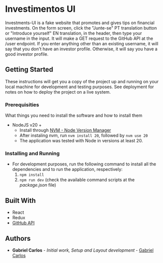 # Investimentos UI

Investments-UI is a fake website that promotes and gives tips on  financial investments.
On the form screen, click the "Junte-se" PT translation button or "Introduce yourself" EN translation, in the header, then type your username in the input. It will make a GET request to the GitHub API at the /user endpoint. If you enter anything other than an existing username, it will say that you don't have an investor profile. Otherwise, it will say you have a good investor profile.

## Getting Started

These instructions will get you a copy of the project up and running on your local machine for development and testing purposes. See deployment for notes on how to deploy the project on a live system.

### Prerequisities

What things you need to install the software and how to install them

* NodeJS v20 +
    - Install through [NVM - Node Version Manager](https://github.com/nvm-sh/nvm)
    - After instaling nvm, run ```nvm install 20```, followed by ```nvm use 20```
    - The application was tested with Node in versions at least 20.

### Installing and Running

* For development purposes, run the following command to install all the dependencies and to run the application, respectively:
  1. ```npm install```
  2. ``` npm run dev ``` (check the available command scripts at the *package.json* file)

## Built With

* React
* Redux
* [GitHub API](https://docs.github.com/en/rest) 

## Authors

* **Gabriel Carlos** - *Initial work, Setup and Layout development* - [Gabriel Carlos](https://github.com/gabrielcarlossl)